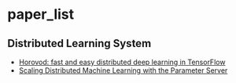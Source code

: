 # paper_list

## Distributed Learning System
- [Horovod: fast and easy distributed deep learning in TensorFlow](https://arxiv.org/abs/1802.05799)
- [Scaling Distributed Machine Learning with the Parameter Server](https://web.eecs.umich.edu/~mosharaf/Readings/Parameter-Server.pdf)
